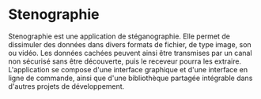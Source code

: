 # Stenographie
Stenographie est une application de stéganographie. Elle permet de dissimuler des données dans divers formats de fichier, de type image, son ou vidéo. Les données cachées peuvent ainsi être transmises par un canal non sécurisé sans être découverte, puis le receveur pourra les extraire. L'application se compose d'une interface graphique et d'une interface en ligne de commande, ainsi que d'une bibliothèque partagée intégrable dans d'autres projets de développement.
